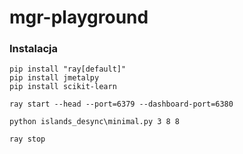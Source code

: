 # mgr-playground

### Instalacja

```
pip install "ray[default]"
pip install jmetalpy
pip install scikit-learn

ray start --head --port=6379 --dashboard-port=6380

python islands_desync\minimal.py 3 8 8

ray stop
```
